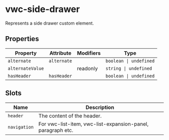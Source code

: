 # vwc-side-drawer

Represents a side drawer custom element.

## Properties

| Property         | Attribute   | Modifiers | Type                   |
|------------------|-------------|-----------|------------------------|
| `alternate`      | `alternate` |           | `boolean \| undefined` |
| `alternateValue` |             | readonly  | `string \| undefined`  |
| `hasHeader`      | `hasHeader` |           | `boolean \| undefined` |

## Slots

| Name         | Description                                      |
|--------------|--------------------------------------------------|
| `header`     | The content of the header.                       |
| `navigation` | For vwc-list-item, vwc-list-expansion-panel, paragraph etc. |